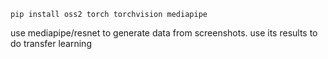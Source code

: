 `pip install oss2 torch torchvision mediapipe`

use mediapipe/resnet to generate data from screenshots. use its results to do transfer learning